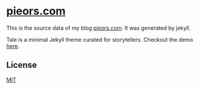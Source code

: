 # [pieors.com](https://pieors.com)

This is the source data of my blog [pieors.com](https://pieors.com). It was generated by jekyll.

Tale is a minimal Jekyll theme curated for storytellers. Checkout the demo [here](https://chesterhow.github.io/tale/).

## License
[MIT](https://github.com/chesterhow/tale/blob/master/LICENSE)
